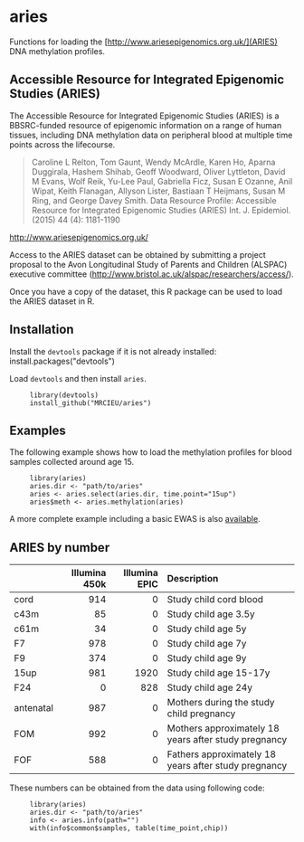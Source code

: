 # aries

Functions for loading the
[http://www.ariesepigenomics.org.uk/](ARIES)
DNA methylation profiles.

## Accessible Resource for Integrated Epigenomic Studies (ARIES)

The Accessible Resource for Integrated Epigenomic Studies (ARIES) is a
BBSRC-funded resource of epigenomic information on a range of human
tissues, including DNA methylation data on peripheral blood at
multiple time points across the lifecourse.

> Caroline L Relton, Tom Gaunt, Wendy McArdle, Karen Ho, Aparna
> Duggirala, Hashem Shihab, Geoff Woodward, Oliver Lyttleton, David M
> Evans, Wolf Reik, Yu-Lee Paul, Gabriella Ficz, Susan E Ozanne, Anil
> Wipat, Keith Flanagan, Allyson Lister, Bastiaan T Heijmans, Susan M
> Ring, and George Davey Smith. Data Resource Profile: Accessible
> Resource for Integrated Epigenomic Studies (ARIES)
> Int. J. Epidemiol. (2015) 44 (4): 1181-1190

http://www.ariesepigenomics.org.uk/

Access to the ARIES dataset can be obtained by submitting a project proposal
to the Avon Longitudinal Study of Parents and Children (ALSPAC)
executive committee (http://www.bristol.ac.uk/alspac/researchers/access/).

Once you have a copy of the dataset, this R package can be used
to load the ARIES dataset in R.
 
## Installation

Install the `devtools` package if it is not already installed:
         install.packages("devtools")

Load `devtools` and then install `aries`.

         library(devtools)
         install_github("MRCIEU/aries")

## Examples

The following example shows how to load the methylation profiles
for blood samples collected around age 15.

         library(aries)
         aries.dir <- "path/to/aries"
         aries <- aries.select(aries.dir, time.point="15up")
         aries$meth <- aries.methylation(aries)

A more complete example including a basic EWAS
is also [available](https://mrcieu.github.io/aries/tutorial/tutorial.html).

## ARIES by number

|          | Illumina 450k| Illumina EPIC | Description |
|:---------|----:|----:|:----|
|cord      |  914|    0| Study child cord blood |
|c43m      |   85|    0| Study child age 3.5y |
|c61m      |   34|    0| Study child age 5y |
|F7        |  978|    0| Study child age 7y |
|F9        |  374|    0| Study child age 9y |
|15up      |  981| 1920| Study child age 15-17y |
|F24       |    0|  828| Study child age 24y |
|antenatal |  987|    0| Mothers during the study child pregnancy |
|FOM       |  992|    0| Mothers approximately 18 years after study pregnancy |
|FOF       |  588|    0| Fathers approximately 18 years after study pregnancy |

These numbers can be obtained from the data using following code:

         library(aries)
         aries.dir <- "path/to/aries"
         info <- aries.info(path="")
         with(info$common$samples, table(time_point,chip))


